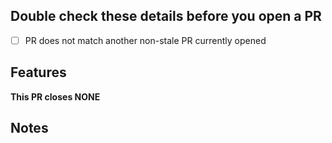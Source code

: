 ## Double check these details before you open a PR

<!-- Tick the checkboxes to ensure you've done everything correctly -->
- [ ] PR does not match another non-stale PR currently opened

## Features
<!-- List your features here and the benefits they bring. Include images/codes if appropriate -->

**This PR closes NONE**
<!-- List issues that this PR would close above. Ex: This PR closes #1, #2, #3. -->
<!-- If your pull request does not fix any issue, it's best to make an issue OR remove this section, depending on your changes. -->

## Notes
<!-- List anything note-worthy here (potential issues, this needs to be merged to `master` before working, etc.). -->
